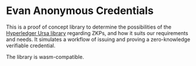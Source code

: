 # Evan Anonymous Credentials

This is a proof of concept library to determine the possibilities of the [Hyperledger Ursa library](https://github.com/hyperledger/ursa) regarding ZKPs, and
how it suits our requirements and needs.
It simulates a workflow of issuing and proving a zero-knowledge verifiable credential.

The library is wasm-compatible.
